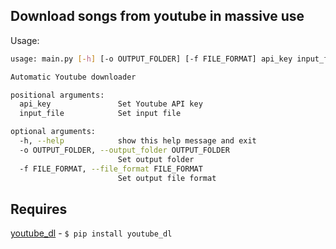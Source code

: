 ## Download songs from youtube in massive use
Usage:
```bash
usage: main.py [-h] [-o OUTPUT_FOLDER] [-f FILE_FORMAT] api_key input_file

Automatic Youtube downloader

positional arguments:
  api_key               Set Youtube API key
  input_file            Set input file

optional arguments:
  -h, --help            show this help message and exit
  -o OUTPUT_FOLDER, --output_folder OUTPUT_FOLDER
                        Set output folder
  -f FILE_FORMAT, --file_format FILE_FORMAT
                        Set output file format
```  

## Requires 
[youtube_dl](https://github.com/rg3/youtube-dl) - `$ pip install youtube_dl`
